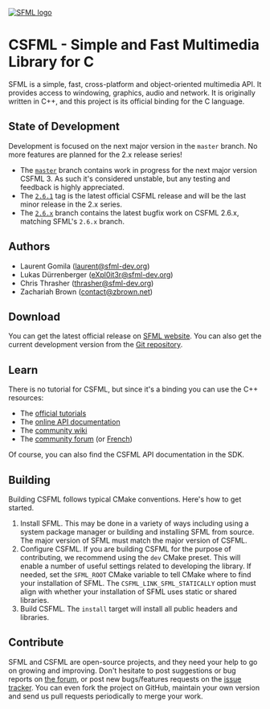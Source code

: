 [![SFML logo](https://www.sfml-dev.org/images/logo.png)](https://www.sfml-dev.org)

# CSFML - Simple and Fast Multimedia Library for C

SFML is a simple, fast, cross-platform and object-oriented multimedia API. It provides access to windowing, graphics, audio and network. It is originally written in C++, and this project is its official binding for the C language.

## State of Development

Development is focused on the next major version in the `master` branch. 
No more features are planned for the 2.x release series!

-   The [`master`](https://github.com/SFML/CSFML/tree/master) branch contains work in progress for the next major version CSFML 3. As such it's considered unstable, but any testing and feedback is highly appreciated.
-   The [`2.6.1`](https://github.com/SFML/CSFML/tree/2.6.1) tag is the latest official CSFML release and will be the last minor release in the 2.x series.
-   The [`2.6.x`](https://github.com/SFML/CSFML/tree/2.6.x) branch contains the latest bugfix work on CSFML 2.6.x, matching SFML's `2.6.x` branch.

## Authors

  - Laurent Gomila (laurent@sfml-dev.org)
  - Lukas Dürrenberger (eXpl0it3r@sfml-dev.org)
  - Chris Thrasher (thrasher@sfml-dev.org)
  - Zachariah Brown (contact@zbrown.net)

## Download

You can get the latest official release on [SFML website](https://www.sfml-dev.org/download/csfml). You can also get the current development version from the [Git repository](https://github.com/SFML/CSFML).

## Learn

There is no tutorial for CSFML, but since it's a binding you can use the C++ resources:

  * The [official tutorials](https://www.sfml-dev.org/tutorials/)
  * The [online API documentation](https://www.sfml-dev.org/documentation/)
  * The [community wiki](https://github.com/SFML/SFML/wiki/)
  * The [community forum](https://en.sfml-dev.org/forums/) (or [French](https://fr.sfml-dev.org/forums/))

Of course, you can also find the CSFML API documentation in the SDK.

## Building

Building CSFML follows typical CMake conventions.
Here's how to get started.

1. Install SFML.
This may be done in a variety of ways including using a system package manager or building and installing SFML from source.
The major version of SFML must match the major version of CSFML.
2. Configure CSFML.
If you are building CSFML for the purpose of contributing, we recommend using the `dev` CMake preset.
This will enable a number of useful settings related to developing the library.
If needed, set the `SFML_ROOT` CMake variable to tell CMake where to find your installation of SFML.
The `CSFML_LINK_SFML_STATICALLY` option must align with whether your installation of SFML uses static or shared libraries.
3. Build CSFML.
The `install` target will install all public headers and libraries.

## Contribute

SFML and CSFML are open-source projects, and they need your help to go on growing and improving. Don't hesitate to post suggestions or bug reports on [the forum](https://en.sfml-dev.org/forums/), or post new bugs/features requests on the [issue tracker](https://github.com/SFML/CSFML/issues/). You can even fork the project on GitHub, maintain your own version and send us pull requests periodically to merge your work.
